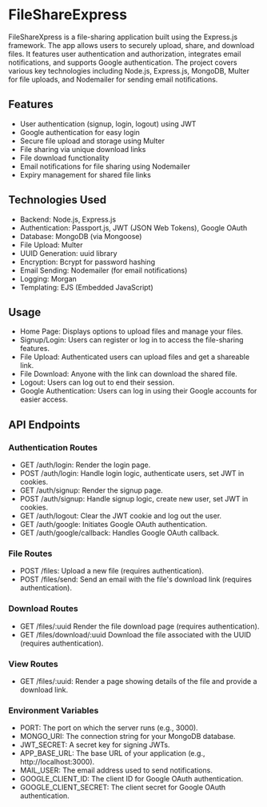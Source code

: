 # FileShareExpress 

FileShareXpress is a file-sharing application built using the Express.js framework. The app allows users to securely upload, share, and download files. It features user authentication and authorization, integrates email notifications, and supports Google authentication. The project covers various key technologies including Node.js, Express.js, MongoDB, Multer for file uploads, and Nodemailer for sending email notifications.

## Features
- User authentication (signup, login, logout) using JWT
- Google authentication for easy login
- Secure file upload and storage using Multer
- File sharing via unique download links
- File download functionality
- Email notifications for file sharing using Nodemailer
- Expiry management for shared file links
  
## Technologies Used
- Backend: Node.js, Express.js
- Authentication: Passport.js, JWT (JSON Web Tokens), Google OAuth
- Database: MongoDB (via Mongoose)
- File Upload: Multer
- UUID Generation: uuid library
- Encryption: Bcrypt for password hashing
- Email Sending: Nodemailer (for email notifications)
- Logging: Morgan
- Templating: EJS (Embedded JavaScript)

## Usage
- Home Page: Displays options to upload files and manage your files.
- Signup/Login: Users can register or log in to access the file-sharing features.
- File Upload: Authenticated users can upload files and get a shareable link.
- File Download: Anyone with the link can download the shared file.
- Logout: Users can log out to end their session.
- Google Authentication: Users can log in using their Google accounts for easier access.
  
## API Endpoints
### Authentication Routes
- GET /auth/login: Render the login page.
- POST /auth/login: Handle login logic, authenticate users, set JWT in cookies.
- GET /auth/signup: Render the signup page.
- POST /auth/signup: Handle signup logic, create new user, set JWT in cookies.
- GET /auth/logout: Clear the JWT cookie and log out the user.
- GET /auth/google: Initiates Google OAuth authentication.
- GET /auth/google/callback: Handles Google OAuth callback.
  
### File Routes
- POST /files: Upload a new file (requires authentication).
- POST /files/send: Send an email with the file's download link (requires authentication).
  
### Download Routes
- GET /files/:uuid Render the file download page (requires authentication).
- GET /files/download/:uuid Download the file associated with the UUID (requires authentication).

### View Routes
- GET /files/:uuid: Render a page showing details of the file and provide a download link.

### Environment Variables
- PORT: The port on which the server runs (e.g., 3000).
- MONGO_URI: The connection string for your MongoDB database.
- JWT_SECRET: A secret key for signing JWTs.
- APP_BASE_URL: The base URL of your application (e.g., http://localhost:3000).
- MAIL_USER: The email address used to send notifications.
- GOOGLE_CLIENT_ID: The client ID for Google OAuth authentication.
- GOOGLE_CLIENT_SECRET: The client secret for Google OAuth authentication.
